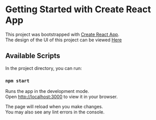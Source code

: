 # Getting Started with Create React App

This project was bootstrapped with [Create React App](https://github.com/facebook/create-react-app). \
The design of the UI of this project can be viewed [Here](https://www.figma.com/file/0oVqiqKLAPMb0sgRSEZdhF/StalkPrice-UI?node-id=0%3A1)

## Available Scripts

In the project directory, you can run:

### `npm start`

Runs the app in the development mode.\
Open [http://localhost:3000](http://localhost:3000) to view it in your browser.

The page will reload when you make changes.\
You may also see any lint errors in the console.
